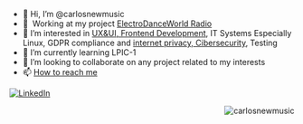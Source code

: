 - 👋 Hi, I’m @carlosnewmusic
- :office: &nbsp;Working at my project [ElectroDanceWorld Radio](https://linktr.ee/ElectroDanceWorldRadio)
- 👀 I’m interested in [UX&UI, Frontend Development](https://github.com/ionic-team/ionic-framework/issues?q=is%3Aissue+author%3Acarlosnewmusic+), IT Systems Especially Linux, GDPR compliance and [internet privacy, Cibersecurity](https://t.me/s/linuxSegurInteresInformatica?q=carlos), Testing
- 🌱 I’m currently learning LPIC-1
- 💞️ I’m looking to collaborate on any project related to my interests
- 📫 [How to reach me](https://www.linkedin.com/in/carlos-rasc%C3%B3n-garcia/)

<!---
carlosnewmusic/carlosnewmusic is a ✨ special ✨ repository because its `README.md` (this file) appears on your GitHub profile.
You can click the Preview link to take a look at your changes.
--->

<p>
  <a href="https://www.linkedin.com/in/carlos-rasc%C3%B3n-garcia/">
    <img alt="LinkedIn" src="https://img.shields.io/badge/linkedin%20-%230077B5.svg?&style=for-the-badge&logo=linkedin&logoColor=white"/>
  </a>
</p>

<a href="#carlosnewmusic-title">
  <img src="https://github-readme-stats.vercel.app/api?username=carlosnewmusic&show_icons=true&count_private=true&include_all_commits=true" alt="carlosnewmusic" align="right" />
</a>
<!---
ejemplo
### 🖥️ A little bit about me...

I work as Internal Tools Engineer.

During the last years I was working on the build system of the main product from the company. I had the opportunity to develop my skills on:

* Build system development CMake and Gradle. Expertise using different platforms: Linux, Darwin, Windows, Android, VxWorks, Integrity, QNX, Lynx and AIX.
* Continuous Integration: Jenkins
* Design and development of automation systems: using scripting languages like Python
* Design and development of web microservices: using Python and micro-frameworks like Flask. Integration with OpenTelemetry and Jaeger
* Containers, specially Docker. Container images optimization
--->
